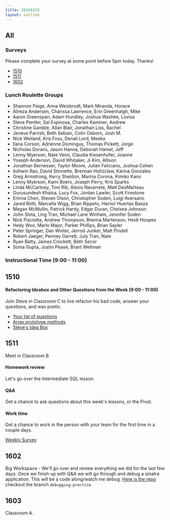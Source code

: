 ```yaml
---
title: 20160325
layout: outline
---
```


## All

### Surveys

Please complete your survey at some point before 5pm today. Thanks!

* [1510](https://docs.google.com/a/casimircreative.com/forms/d/1Rti8v123wjyPjYSv62N4ZjOp9wKxYCjwg98RS80hrtU/viewform)
* [1511](https://docs.google.com/forms/d/1g5r_woqzR1QrU0pWozcPlOJGeNeIzwWVzUYo23xbrRE/viewform)
* [1602]()

### Lunch Roulette Groups
* Shannon Paige, Anna Weisbrodt, Mark Miranda, Horace
* Alireza Andersen, Charissa Lawrence, Erin Greenhalgh, Mike
* Aaron Greenspan, Adam Hundley, Joshua Washke, Lovisa
* Steve Pentler, Sal Espinosa, Charles Kaminer, Andrew
* Christine Gamble, Allan Blair, Jonathan Liss, Rachel
* Jeneve Parrish, Beth Sebian, Colin Osborn, Josh M.
* Nick Weiland, Kris Foss, Denali Lord, Meeka
* Ilana Corson, Adrienne Domingus, Thomas Pickett, Jorge
* Nicholas Dorans, Jason Hanna, Deborah Hamel, Jeff
* Lenny Myerson, Nate Venn, Claudia Kiesenhofer, Joanne
* Yoseph Anderson, David Whitaker, Ji Kim, Allison
* Jonathan Bernesser, Taylor Moore, Julian Feliciano, Joshua Cohen
* Ashwin Rao, David Stinnette, Brennan Holtzclaw, Karina Gonzales
* Greg Armstrong, Kerry Sheldon, Marina Corona, Kimiko Kano
* Lenny Myerson, Kami Boers, Joseph Perry, Kris Sparks
* Linda McCartney, Toni Rib, Alexis Navarrete, Matt DesMarteau
* Gurusundesh Khalsa, Lucy Fox, Jordan Lawler, Scott Firestone
* Erinna Chen, Steven Olson, Christopher Soden, Luigi Aversano
* Jared Roth, Marcella Wigg, Brian Rippeto, Hector Huertas Baeza
* Megan McMullin, Patrick Hardy, Edgar Duran, Chelsea Johnson
* John Slota, Ling Tran, Michael Lane Winham, Jennifer Soden
* Nick Pisciotta, Andrew Thompson, Brenna Martenson, Heidi Hoopes
* Hedy Woo, Marlo Major, Parker Phillips, Brian Sayler
* Peter Springer, Dan Winter, Jerrod Junker, Matt Pindell
* Robert Jaeger, Penney Garrett, July Tran, Nate
* Ryan Batty, James Crockett, Beth Secor
* Sonia Gupta, Justin Pease, Brant Wellman

### Instructional Time (9:00 - 11:00)

## 1510

#### Refactoring Ideabox and Other Questions from the Week (9:00 - 11:00)

Join Steve in Classroom C to live refactor his bad code, answer your questions, and wax poetic.

- [Your list of questions](https://gist.github.com/rrgayhart/6863cd83ca38686ec4fc)
- [Array.prototype methods](https://github.com/mdn/advanced-js-fundamentals-ck/tree/gh-pages/tutorials/01-array-prototype-methods)
- [Steve's Idea Box](https://github.com/stevekinney/idea-box)

## 1511

Meet in Classroom B

#### Homework review
Let's go over the Intermediate SQL lesson.

#### Q&A
Get a chance to ask questions about this week's lessons, or the Pivot.

#### Work time
Get a chance to work in the person with your team for the first time in a couple days.

[Weekly Survey](https://docs.google.com/forms/d/1g5r_woqzR1QrU0pWozcPlOJGeNeIzwWVzUYo23xbrRE/viewform)

## 1602

Big Workspace -  We'll go over and review everything we did for the last few days. Once we finish up with Q&A we will go through and debug a sinatra application. This will be a code along/watch me debug. [Here is the repo](git@github.com:rwarbelow/1511_task_manager.git) checkout the branch `debugging-practice`.

## 1603

Classroom A.
